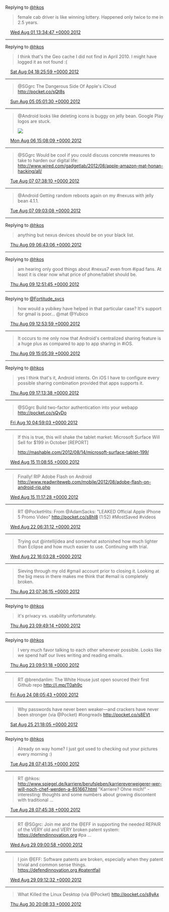 Replying to [@hkos](https://twitter.com/hkos/status/230586633047638016)

> female cab driver is like winning lottery. Happened only twice to me in 2.5 years.

<img src="media/tweet.ico" width="12" /> [Wed Aug 01 13:34:47 +0000 2012](https://twitter.com/maiertech/status/230657832817676288)

----

Replying to [@hkos](https://twitter.com/hkos/status/231719552852058112)

> I think that's the Geo cache I did not find in April 2010. I might have logged it as not found :(

<img src="media/tweet.ico" width="12" /> [Sat Aug 04 18:25:59 +0000 2012](https://twitter.com/maiertech/status/231818280325767168)

----

> @SGgrc The Dangerous Side Of Apple's iCloud http://pocket.co/sQt8s

<img src="media/tweet.ico" width="12" /> [Sun Aug 05 05:01:30 +0000 2012](https://twitter.com/maiertech/status/231978213876842496)

----

> @Android looks like deleting icons is buggy on jelly bean. Google Play logos are stuck. 
> 
> ![](http://t.co/579pUaBf)

<img src="media/tweet.ico" width="12" /> [Mon Aug 06 15:08:09 +0000 2012](https://twitter.com/maiertech/status/232493263502856193)

----

> @SGgrc Would be cool if you could discuss concrete measures to take to harden our digital life: http://www.wired.com/gadgetlab/2012/08/apple-amazon-mat-honan-hacking/all/

<img src="media/tweet.ico" width="12" /> [Tue Aug 07 07:38:10 +0000 2012](https://twitter.com/maiertech/status/232742416199868416)

----

> @Android Getting random reboots again on my #nexuss with jelly bean 4.1.1.

<img src="media/tweet.ico" width="12" /> [Tue Aug 07 09:03:08 +0000 2012](https://twitter.com/maiertech/status/232763795582377984)

----

Replying to [@hkos](https://twitter.com/hkos/status/233390774232956928)

> anything but nexus devices should be on your black list.

<img src="media/tweet.ico" width="12" /> [Thu Aug 09 06:43:06 +0000 2012](https://twitter.com/maiertech/status/233453332654612480)

----

Replying to [@hkos](https://twitter.com/hkos/status/233459046617845760)

> am hearing only good things about #nexus7 even from #ipad fans. At least it is clear now what price of phone/tablet should be.

<img src="media/tweet.ico" width="12" /> [Thu Aug 09 12:51:45 +0000 2012](https://twitter.com/maiertech/status/233546107014221825)

----

Replying to [@Fortitude_svcs](https://twitter.com/Fortitude_svcs/status/233290461907922947)

> how would a yubikey have helped in that particular case? It's support for gmail is poor... @mat @Yubico

<img src="media/tweet.ico" width="12" /> [Thu Aug 09 12:53:59 +0000 2012](https://twitter.com/maiertech/status/233546669541707777)

----

> It occurs to me only now that Android's centralized sharing feature is a huge plus as compared to app to app sharing in #iOS.

<img src="media/tweet.ico" width="12" /> [Thu Aug 09 15:05:39 +0000 2012](https://twitter.com/maiertech/status/233579802467123200)

----

Replying to [@hkos](https://twitter.com/hkos/status/233596051481825280)

> yes I think that's it, Android intents. On iOS I have to configure every possible sharing combination provided that apps supports it.

<img src="media/tweet.ico" width="12" /> [Thu Aug 09 17:13:38 +0000 2012](https://twitter.com/maiertech/status/233612012368838659)

----

> @SGgrc Build two-factor authentication into your webapp http://pocket.co/sQyDo

<img src="media/tweet.ico" width="12" /> [Fri Aug 10 04:59:03 +0000 2012](https://twitter.com/maiertech/status/233789536021389313)

----

> If this is true, this will shake the tablet market: Microsoft Surface Will Sell for $199 in October [REPORT]
> 
> http://mashable.com/2012/08/14/microsoft-surface-tablet-199/

<img src="media/tweet.ico" width="12" /> [Wed Aug 15 11:08:55 +0000 2012](https://twitter.com/maiertech/status/235694552789434370)

----

> Finally! RIP Adobe Flash on Android http://www.readwriteweb.com/mobile/2012/08/adobe-flash-on-android-rip.php

<img src="media/tweet.ico" width="12" /> [Wed Aug 15 11:17:28 +0000 2012](https://twitter.com/maiertech/status/235696708447764480)

----

> RT @PocketHits: From @AdamSacks: "LEAKED Official Apple iPhone 5 Promo Video" http://pocket.co/s8hI8 (1:52) #MostSaved #videos

<img src="media/tweet.ico" width="12" /> [Wed Aug 22 06:31:12 +0000 2012](https://twitter.com/maiertech/status/238161380170166272)

----

> Trying out @intellijidea and somewhat astonished how much lighter than Eclipse and how much easier to use. Continuing with trial.

<img src="media/tweet.ico" width="12" /> [Wed Aug 22 16:03:28 +0000 2012](https://twitter.com/maiertech/status/238305394164916226)

----

> Sieving through my old #gmail account prior to closing it. Looking at the big mess in there makes me think that #email is completely broken.

<img src="media/tweet.ico" width="12" /> [Thu Aug 23 07:36:15 +0000 2012](https://twitter.com/maiertech/status/238540138651725824)

----

Replying to [@hkos](https://twitter.com/hkos/status/238546285689454593)

> it's privacy vs. usability unfortunately.

<img src="media/tweet.ico" width="12" /> [Thu Aug 23 09:49:14 +0000 2012](https://twitter.com/maiertech/status/238573604961415168)

----

Replying to [@hkos](https://twitter.com/hkos/status/238543739059064832)

> I very much favor talking to each other whenever possible. Looks like we spend half our lives writing and reading emails.

<img src="media/tweet.ico" width="12" /> [Thu Aug 23 09:51:18 +0000 2012](https://twitter.com/maiertech/status/238574125113819136)

----

> RT @brendanlim: The White House just open sourced their first Github repo http://j.mp/T0ah9c

<img src="media/tweet.ico" width="12" /> [Fri Aug 24 08:05:43 +0000 2012](https://twitter.com/maiertech/status/238909940746551296)

----

> Why passwords have never been weaker—and crackers have never been stronger (via @Pocket) #longreads http://pocket.co/s8EVt

<img src="media/tweet.ico" width="12" /> [Sat Aug 25 21:18:05 +0000 2012](https://twitter.com/maiertech/status/239471735186001920)

----

Replying to [@hkos](https://twitter.com/hkos/status/240324760217718784)

> Already on way home? I just got used to checking out your pictures every morning :)

<img src="media/tweet.ico" width="12" /> [Tue Aug 28 07:41:35 +0000 2012](https://twitter.com/maiertech/status/240353418668027904)

----

> RT @hkos: http://www.spiegel.de/karriere/berufsleben/karriereverweigerer-wer-will-noch-chef-werden-a-851667.html "Karriere? Ohne mich!" - interesting: thoughts and some numbers about growing discontent with traditional ...

<img src="media/tweet.ico" width="12" /> [Tue Aug 28 07:45:38 +0000 2012](https://twitter.com/maiertech/status/240354438198489089)

----

> RT @SGgrc: Join me and the @EFF in supporting the needed REPAIR of the VERY old and VERY broken patent system: https://defendinnovation.org #pa ...

<img src="media/tweet.ico" width="12" /> [Wed Aug 29 09:00:58 +0000 2012](https://twitter.com/maiertech/status/240735784045539328)

----

> I join @EFF: Software patents are broken, especially when they patent trivial and common sense things. https://defendinnovation.org #patentfail

<img src="media/tweet.ico" width="12" /> [Wed Aug 29 09:12:32 +0000 2012](https://twitter.com/maiertech/status/240738697203560448)

----

> What Killed the Linux Desktop (via @Pocket) http://pocket.co/s8yAx

<img src="media/tweet.ico" width="12" /> [Thu Aug 30 20:08:33 +0000 2012](https://twitter.com/maiertech/status/241266175542165504)